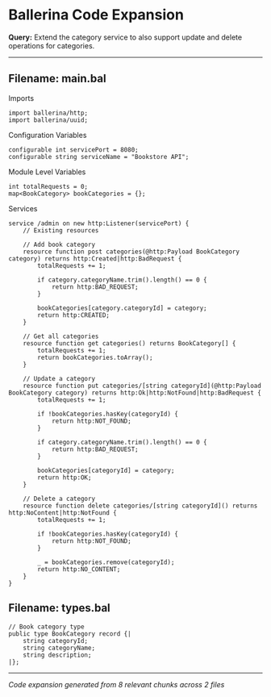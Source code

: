 # Ballerina Code Expansion

**Query:** Extend the category service to also support update and delete operations for categories.

---

## Filename: main.bal

Imports
```ballerina
import ballerina/http;
import ballerina/uuid;
```

Configuration Variables
```ballerina
configurable int servicePort = 8080;
configurable string serviceName = "Bookstore API";
```

Module Level Variables
```ballerina
int totalRequests = 0;
map<BookCategory> bookCategories = {};
```

Services
```ballerina
service /admin on new http:Listener(servicePort) {
    // Existing resources

    // Add book category
    resource function post categories(@http:Payload BookCategory category) returns http:Created|http:BadRequest {
        totalRequests += 1;

        if category.categoryName.trim().length() == 0 {
            return http:BAD_REQUEST;
        }

        bookCategories[category.categoryId] = category;
        return http:CREATED;
    }

    // Get all categories
    resource function get categories() returns BookCategory[] {
        totalRequests += 1;
        return bookCategories.toArray();
    }

    // Update a category
    resource function put categories/[string categoryId](@http:Payload BookCategory category) returns http:Ok|http:NotFound|http:BadRequest {
        totalRequests += 1;

        if !bookCategories.hasKey(categoryId) {
            return http:NOT_FOUND;
        }

        if category.categoryName.trim().length() == 0 {
            return http:BAD_REQUEST;
        }

        bookCategories[categoryId] = category;
        return http:OK;
    }

    // Delete a category
    resource function delete categories/[string categoryId]() returns http:NoContent|http:NotFound {
        totalRequests += 1;

        if !bookCategories.hasKey(categoryId) {
            return http:NOT_FOUND;
        }

        _ = bookCategories.remove(categoryId);
        return http:NO_CONTENT;
    }
}
```

## Filename: types.bal

```ballerina
// Book category type
public type BookCategory record {|
    string categoryId;
    string categoryName;
    string description;
|};
```

---

*Code expansion generated from 8 relevant chunks across 2 files*
